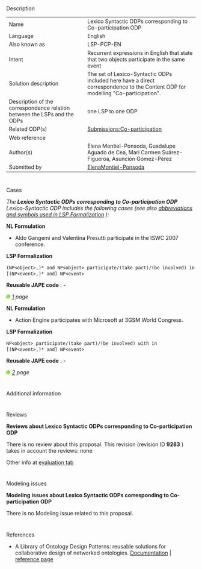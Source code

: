 # 

 Description




|  |  |
| --- | --- |
|  Name  |  Lexico Syntactic ODPs corresponding to Co-participation ODP  |
|  Language  |  English  |
|  Also known as  |  LSP-PCP-EN  |
|  Intent  |  Recurrent expressions in English that state that two objects participate in the same event  |
|  Solution description  |  The set of Lexico-Syntactic ODPs included here have a direct correspondence to the Content ODP for modelling "Co-participation".  |
|  Description of the correspondence relation between the LSPs and the ODPs  |  one LSP to one ODP  |
|  Related ODP(s)  | [Submissions:Co-participation](../Submissions/Co-participation "Submissions:Co-participation")  |
|  Web reference  |  |
|  Author(s)  |  Elena Montiel-Ponsoda, Guadalupe Aguado de Cea, Mari Carmen Suárez-Figueroa, Asunción Gómez-Pérez  |
|  Submitted by  | [ElenaMontiel-Ponsoda](../User/ElenaMontiel-Ponsoda "User:ElenaMontiel-Ponsoda")  |



  





# 

 Cases



_The
 __Lexico Syntactic ODPs corresponding to Co-participation ODP__ 
 Lexico-Syntactic ODP includes the following cases (see also
 [abbreviations and symbols used in LSP Formalization](../Community/LSPSymbols "Community:LSPSymbols") 
 ):_ 




  







__NL Formulation__ 



* Aldo Gangemi and Valentina Presutti participate in the ISWC 2007 conference.


__LSP Formalization__ 




```
(NP<object>,)* and NP<object> participate/(take part)/(be involved) in [(NP<event>,)* and] NP<event>

```


__Reusable JAPE code__ 
 : -
 





[![](images/thumb/8/87/ArrowRight.gif/11px-ArrowRight.gif)](../Image/ArrowRight.gif "ArrowRight.gif")
_[1](../Submissions/Lexico_Syntactic_ODPs_corresponding_to_Co-participation_ODP/1 "Submissions:Lexico Syntactic ODPs corresponding to Co-participation ODP/1") 
 page_ 






__NL Formulation__ 



* Action Engine participates with Microsoft at 3GSM World Congress.


__LSP Formalization__ 




```
NP<object> participate/(take part)/(be involved) with in [(NP<event>,)* and] NP<event>

```


__Reusable JAPE code__ 
 : -
 





[![](images/thumb/8/87/ArrowRight.gif/11px-ArrowRight.gif)](../Image/ArrowRight.gif "ArrowRight.gif")
_[2](../Submissions/Lexico_Syntactic_ODPs_corresponding_to_Co-participation_ODP/2 "Submissions:Lexico Syntactic ODPs corresponding to Co-participation ODP/2") 
 page_ 




# 

 Additional information



# 

 Reviews




__Reviews about Lexico Syntactic ODPs corresponding to Co-participation ODP__ 


 There is no review about this proposal.
This revision (revision ID
 __9283__ 
 ) takes in account the reviews: none
 



 Other info at
 [evaluation tab](http://ontologydesignpatterns.org/wiki/index.php?title=Submissions:Lexico_Syntactic_ODPs_corresponding_to_Co-participation_ODP&action=evaluation "http://ontologydesignpatterns.org/wiki/index.php?title=Submissions:Lexico_Syntactic_ODPs_corresponding_to_Co-participation_ODP&action=evaluation") 





  





# 

 Modeling issues




__Modeling issues about Lexico Syntactic ODPs corresponding to Co-participation ODP__ 


 There is no Modeling issue related to this proposal.
 




  





# 

 References


* A Library of Ontology Design Patterns: reusable solutions for collaborative design of networked ontologies. [Documentation](http://www.neon-project.org/web-content/images/Publications/neon_2008_d2.5.1.pdf "http://www.neon-project.org/web-content/images/Publications/neon_2008_d2.5.1.pdf")  | [reference page](../Community/References/NeOn_Deliverable_D2_5_1_2 "Community:References/NeOn Deliverable D2 5 1 2")
